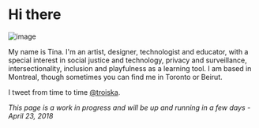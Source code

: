 # Hi there

![image](/troiska/troiska.github.io/blob/master/portrait.png)

My name is Tina. I'm an artist, designer, technologist and educator, with a special interest in social justice and technology, privacy and surveillance, intersectionality, inclusion and playfulness as a learning tool. I am based in Montreal, though sometimes you can find me in Toronto or Beirut.

I tweet from time to time [@troiska](https://twitter.com/troiska).

_This page is a work in progress and will be up and running in a few days - April 23, 2018_
